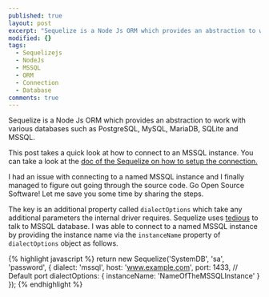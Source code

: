 ```yaml
---
published: true
layout: post
excerpt: "Sequelize is a Node Js ORM which provides an abstraction to work with various databases such as PostgreSQL, MySQL, MariaDB, SQLite and MSSQL."
modified: {}
tags: 
  - Sequelizejs
  - NodeJs
  - MSSQL
  - ORM
  - Connection
  - Database
comments: true
---
```



Sequelize is a Node Js ORM which provides an abstraction to work with various databases such as PostgreSQL, MySQL, MariaDB, SQLite and MSSQL.

This post takes a quick look at how to connect to an MSSQL instance. You can take a look at the [doc of the Sequelize on how to setup the connection.](http://docs.sequelizejs.com/en/latest/docs/getting-started/#setting-up-a-connection)

I had an issue with connecting to a named MSSQL instance and I finally managed to figure out going through the source code. Go Open Source Software! Let me save you some time by sharing the steps. 

The key is an additional property called `dialectOptions` which take any additional parameters the internal driver requires. Sequelize uses [tedious](https://github.com/pekim/tedious) to talk to MSSQL database. I was able to connect to a named MSSQL instance by providing the instance name via the `instanceName` property of `dialectOptions` object as follows.

{% highlight javascript %}
return new Sequelize('SystemDB', 'sa', 'password', {
			dialect: 'mssql',
			host: 'www.example.com',
			port: 1433, // Default port
			dialectOptions: {
				instanceName: 'NameOfTheMSSQLInstance'
			}
		});
{% endhighlight %}
